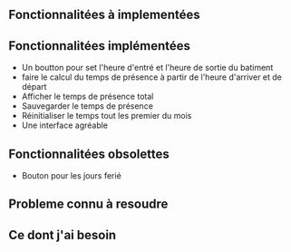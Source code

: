 ## Fonctionnalitées à implementées


## Fonctionnalitées implémentées
- Un boutton pour set l'heure d'entré et l'heure de sortie du batiment
- faire le calcul du temps de présence à partir de l'heure d'arriver et de départ
- Afficher le temps de présence total
- Sauvegarder le temps de présence
- Réinitialiser le temps tout les premier du mois
- Une interface agréable

## Fonctionnalitées obsolettes
- Bouton pour les jours ferié

## Probleme connu à resoudre

## Ce dont j'ai besoin

